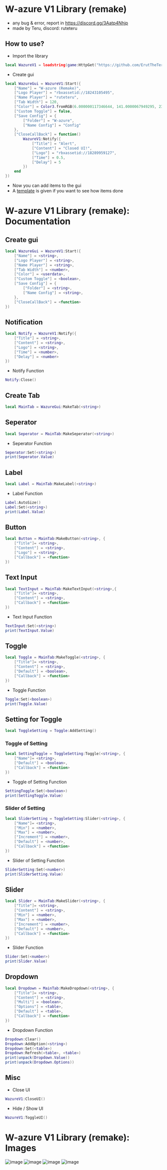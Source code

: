 # W-azure V1 Library (remake)
- any bug & error, report in https://discord.gg/3Aatp4Nhjp 
- made by Teru, discord: ruteteru
## How to use?
- Import the library
```lua
local WazureV1 = loadstring(game:HttpGet("https://github.com/ErutTheTeru/uilibrary/blob/main/Wazure%20V1%20Lib/Source.lua?raw=true"))()
```
- Create gui
```lua
local WazureGui = WazureV1:Start({
	["Name"] = "W-azure (Remake)",
	["Logo Player"] = "rbxassetid://18243105495",
	["Name Player"] = "ruteteru",
	["Tab Width"] = 120,
	["Color"] = Color3.fromRGB(6.000000117346644, 141.0000067949295, 234.00000125169754),
	["Custom Toggle"] = false,
	["Save Config"] = {
		["Folder"] = "W-azure",
		["Name Config"] = "Config"
	},
	["CloseCallBack"] = function()
		WazureV1:Notify({
			["Title"] = "Alert",
			["Content"] = "Closed UI!",
			["Logo"] = "rbxassetid://18289959127",
			["Time"] = 0.5,
			["Delay"] = 5
		})
	end
})
```
- Now you can add items to the gui
- A [template](Example.lua) is given if you want to see how items done
# W-azure V1 Library (remake): Documentation
## Create gui
```lua
local WazureGui = WazureV1:Start({
	["Name"] = <string>,
	["Logo Player"] = <string>,
	["Name Player"] = <string>,
	["Tab Width"] = <number>,
	["Color"] = <userdata>,
	["Custom Toggle"] = <boolean>,
	["Save Config"] = {
		["Folder"] = <string>,
		["Name Config"] = <string>,
	},
	["CloseCallBack"] = <function>
})
```
## Notification
```lua
local Notify = WazureV1:Notify({
	["Title"] = <string>,
	["Content"] = <string>,
	["Logo"] = <string>,
	["Time"] = <number>,
	["Delay"] = <number>
})
```
- Notify Function
```lua
Notify:Close()
```
## Create Tab
```lua
local MainTab = WazureGui:MakeTab(<string>)
```
## Seperator
```lua
local Seperator = MainTab:MakeSeperator(<string>)
```
- Seperator Function
```lua
Seperator:Set(<string>)
print(Seperator.Value)
```
## Label
```lua
local Label = MainTab:MakeLabel(<string>)
```
- Label Function
```lua
Label:AutoSize()
Label:Set(<string>)
print(Label.Value)
```
## Button
```lua
local Button = MainTab:MakeButton(<string>, {
	["Title"]= <string>,
	["Content"] = <string>,
	["Logo"] = <string>,
	["Callback"] = <function>
})
```
## Text Input
```lua
local TextInput = MainTab:MakeTextInput(<string>,{
	["Title"]= <string>,
	["Content"] = <string>,
	["Callback"] = <function>
})
```
- Text Input Function
```lua
TextInput:Set(<string>)
print(TextInput.Value)
```
## Toggle
```lua
local Toggle = MainTab:MakeToggle(<string>, {
	["Title"]= <string>,
	["Content"] = <string>,
	["Default"] = <boolean>,
	["Callback"] = <function>
})
```
- Toggle Function
```lua
Toggle:Set(<boolean>)
print(Toggle.Value)
```
## Setting for Toggle
```lua
local ToggleSetting = Toggle:AddSetting()
```
### Toggle of Setting
```lua
local SettingToggle = ToggleSetting:Toggle(<string>, {
	["Name"]= <string>,
	["Default"] = <boolean>,
	["Callback"] = <function>
})
```
- Toggle of Setting Function
```lua
SettingToggle:Set(<boolean>)
print(SettingToggle.Value)
```
### Slider of Setting
```lua
local SliderSetting = ToggleSetting:Slider(<string>, {
	["Name"]= <string>,
	["Min"] = <number>,
	["Max"] = <number>,
	["Increment"] = <number>,
	["Default"] = <number>,
	["Callback"] = <function>
})
```
- Slider of Setting Function
```lua
SliderSetting:Set(<number>)
print(SliderSetting.Value) 
```
## Slider
```lua
local Slider = MainTab:MakeSlider(<string>, {
	["Title"]= <string>,
	["Content"] = <string>,
	["Min"] = <number>,
	["Max"] = <number>,
	["Increment"] = <number>,
	["Default"] = <number>,
	["Callback"] = <function>
})
```
- Slider Function
```lua
Slider:Set(<number>)
print(Slider.Value)
```
## Dropdown
```lua
local Dropdown = MainTab:MakeDropdown(<string>, {
    ["Title"]= <string>,
	["Content"] = <string>,
	["Multi"] = <boolean>,
	["Options"] = <table>,
	["Default"] = <table>,
	["Callback"] = <function>
})
```
- Dropdown Function
```lua
Dropdown:Clear()
Dropdown:AddOption(<string>)
Dropdown:Set(<table>)
Dropdown:Refresh(<table>, <table>)
print(unpack(Dropdown.Value))
print(unpack(Dropdown.Options))
```
## Misc
- Close UI
```lua
WazureV1:CloseUI()
```
- Hide / Show UI
```lua
WazureV1:ToggleUI()
```
# W-azure V1 Library (remake): Images
![image](https://github.com/ErutTheTeru/uilibrary/assets/143543521/a6f6a576-e601-46cd-bf44-e46898ae7f24)
![image](https://github.com/ErutTheTeru/uilibrary/assets/143543521/cf21e96f-52ef-4d72-ac94-ae532c721759)
![image](https://github.com/ErutTheTeru/uilibrary/assets/143543521/adb39c70-7111-4825-8da1-69920bbf87bb)
![image](https://github.com/ErutTheTeru/uilibrary/assets/143543521/555bfd46-3240-496e-9a56-52308125dfc9)
